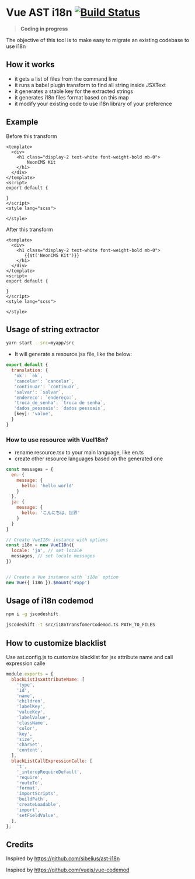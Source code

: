 # Vue AST i18n [![Build Status](https://travis-ci.org/icai/vue-ast-i18n.svg?branch=master)](https://travis-ci.org/icai/vue-ast-i18n)

> **Coding in progress**

The objective of this tool is to make easy to migrate an existing codebase to use i18n

## How it works
- it gets a list of files from the command line
- it runs a babel plugin transform to find all string inside JSXText
- it generates a stable key for the extracted strings
- it generates i18n files format based on this map
- it modify your existing code to use i18n library of your preference

## Example

Before this transform
```vue
<template>
  <div>
    <h1 class="display-2 text-white font-weight-bold mb-0">
        NeonCMS Kit
    </h1>
  </div>
</template>
<script>
export default {
    
}
</script>
<style lang="scss">
    
</style>
```

After this transform
```vue
<template>
  <div>
    <h1 class="display-2 text-white font-weight-bold mb-0">
       {{$t('NeonCMS Kit')}}
    </h1>
  </div>
</template>
<script>
export default {
    
}
</script>
<style lang="scss">
    
</style>
```

## Usage of string extractor
```bash
yarn start --src=myapp/src
```

- It will generate a resource.jsx file, like the below:
```js
export default {
  translation: {
   'ok': `ok`,
   'cancelar': `cancelar`,
   'continuar': `continuar`,
   'salvar': `salvar`,
   'endereco': `endereço:`,
   'troca_de_senha': `troca de senha`,
   'dados_pessoais': `dados pessoais`,
   [key]: 'value',
  }
}
```

### How to use resource with VueI18n?
- rename resource.tsx to your main language, like en.ts
- create other resource languages based on the generated one

```js
const messages = {
  en: {
    message: {
      hello: 'hello world'
    }
  },
  ja: {
    message: {
      hello: 'こんにちは、世界'
    }
  }
}

// Create VueI18n instance with options
const i18n = new VueI18n({
  locale: 'ja', // set locale
  messages, // set locale messages
})


// Create a Vue instance with `i18n` option
new Vue({ i18n }).$mount('#app')
```

## Usage of i18n codemod
```bash
npm i -g jscodeshift

jscodeshift -t src/i18nTransfomerCodemod.ts PATH_TO_FILES
```

## How to customize blacklist
Use ast.config.js to customize blacklist for jsx attribute name and call expression calle

```js
module.exports = {
  blackListJsxAttributeName: [
    'type',
    'id',
    'name',
    'children',
    'labelKey',
    'valueKey',
    'labelValue',
    'className',
    'color',
    'key',
    'size',
    'charSet',
    'content',
  ],
  blackListCallExpressionCalle: [
    't',
    '_interopRequireDefault',
    'require',
    'routeTo',
    'format',
    'importScripts',
    'buildPath',
    'createLoadable',
    'import',
    'setFieldValue',
  ],
};
```

## Credits

Inspired by https://github.com/sibelius/ast-i18n

Inspired by https://github.com/vuejs/vue-codemod

